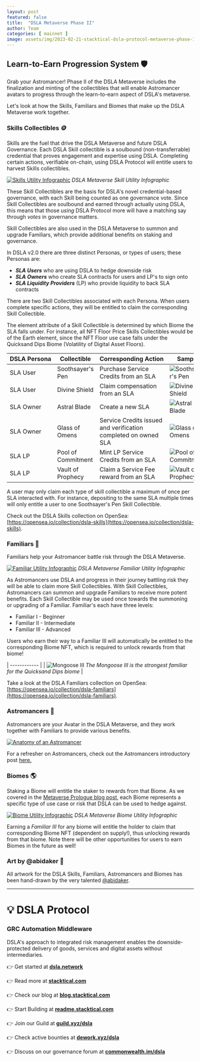 ```yaml
---
layout: post
featured: false
title:  "DSLA Metaverse Phase II"
author: Team
categories: [ mainnet ]
image: assets/img/2023-02-21-stacktical-dsla-protocol-metaverse-phase-II-blockchain-cryptocurrency-fintech-legaltech-insurtech-itsm-slm-sla-defi-nft.jpg
---
```


## Learn-to-Earn Progression System 🛡️

Grab your Astromancer! Phase II of the DSLA Metaverse includes the finalization and minting of the collectibles that will enable Astromancer avatars to progress through the learn-to-earn aspect of DSLA's metaverse. 

Let's look at how the Skills, Familiars and Biomes that make up the DSLA Metaverse work together.

### Skills Collectibles 🪙

Skills are the fuel that drive the DSLA Metaverse and future DSLA Governance. Each DSLA Skill collectible is a soulbound (non-transferrable) credential that proves engagement and expertise using DSLA. Completing certain actions, verifiable on-chain, using DSLA Protocol will entitle users to harvest Skills collectibles.

[![Skills Utility Infographic](/assets/img/2023-02-21-Skills-Utility-rev1.jpg)](/assets/img/2023-02-21-Skills-Utility-rev1.jpg) *DSLA Metaverse Skill Utility Infographic*

These Skill Collectibles are the basis for DSLA's novel credential-based governance, with each Skill being counted as one governance vote. Since Skill Collectibles are soulbound and earned through actually using DSLA, this means that those *using* DSLA Protocol more will have a matching say through *votes* in governance matters.

Skill Collectibles are also used in the DSLA Metaverse to summon and upgrade Familiars, which provide additional benefits on staking and governance.

In DSLA v2.0 there are three distinct Personas, or types of users; these Personas are:
- ***SLA Users*** who are using DSLA to hedge downside risk
- ***SLA Owners*** who create SLA contracts for users and LP's to sign onto
- ***SLA Liquidity Providers*** (LP) who provide liquidity to back SLA contracts

There are two Skill Collectibles associated with each Persona. When users complete specific actions, they will be entitled to claim the corresponding Skill Collectible.

The element attribute of a Skill Collectible is determined by which Biome the SLA falls under. For instance, all NFT Floor Price Skills Collectibles would be of the Earth element, since the NFT Floor use case falls under the Quicksand Dips Biome (Volatility of Digital Asset Floors). 

| DSLA&nbsp;Persona | Collectible | Corresponding&nbsp;Action | Sample |
| --- | --- | --- | --- |
| SLA User | Soothsayer's Pen | Purchase Service Credits from an SLA | ![Soothsayer's Pen](/assets/img/2023-02-21-dsla-metaverse_skill-fire_soothsayers-pen.jpg) |
| SLA User | Divine Shield | Claim compensation from an SLA | ![Divine Shield](/assets/img/2023-02-21-dsla-metaverse_skill-earth_divine-shield.jpg) |
| SLA Owner | Astral Blade | Create a new SLA | ![Astral Blade](/assets/img/2023-02-21-dsla-metaverse_skill-dark_astral-blade.jpg) |
| SLA Owner | Glass of Omens | Service Credits issued and verification completed on owned SLA | ![Glass of Omens](/assets/img/2023-02-21-dsla-metaverse_skill-water_glass-of-omens.jpg) |
| SLA LP | Pool of Commitment | Mint LP Service Credits from an SLA | ![Pool of Commitment](/assets/img/2023-02-21-dsla-metaverse_skill-light_pool-of-commitment.jpg) |
| SLA LP | Vault of Prophecy | Claim a Service Fee reward from an SLA | ![Vault of Prophecy](/assets/img/2023-02-21-dsla-metaverse_skill-air_vault-of-prophecy.jpg) |

A user may only claim each type of skill collectible a maximum of once per SLA interacted with. For instance, depositing to the same SLA multiple times will only entitle a user to one Soothsayer's Pen Skill Collectible.

Check out the DSLA Skills collection on OpenSea: [https://opensea.io/collection/dsla-skills](https://opensea.io/collection/dsla-skills).

### Familiars 🐆

Familiars help your Astromancer battle risk through the DSLA Metaverse.

[![Familiar Utility Infographic](/assets/img/2023-02-21-Familiar-Utility-rev1.jpg)](/assets/img/2023-02-21-Familiar-Utility-rev1.jpg) *DSLA Metaverse Familiar Utility Infographic*

As Astromancers use DSLA and progress in their journey battling risk they will be able to claim more Skill Collectibles. With Skill Collectibles, Astromancers can summon and upgrade Familiars to receive more potent benefits. Each Skill Collectible may be used once towards the summoning or upgrading of a Familiar. Familiar's each have three levels: 
- Familiar I - Beginner
- Familiar II - Intermediate
- Familiar III - Advanced

Users who earn their way to a Familiar III will automatically be entitled to the corresponding Biome NFT, which is required to unlock rewards from that biome!

| ------------ |
| ![Mongoose III](/assets/img/2023-02-21-dsla-metaverse_familiar-earth_mongoose-III.jpg) *The  Mongoose III is the strongest familiar for the Quicksand Dips biome* |

Take a look at the DSLA Familiars collection on OpenSea: [https://opensea.io/collection/dsla-familiars](https://opensea.io/collection/dsla-familiars).

### Astromancers 🧘

Astromancers are your Avatar in the DSLA Metaverse, and they work together with Familiars to provide various benefits.

[![Anatomy of an Astromancer](/assets/img/2023-02-21-Anatomy-of-an-Astromancer-rev1.jpg)](/assets/img/2023-02-21-Anatomy-of-an-Astromancer-rev1.jpg)

For a refresher on Astromancers, check out the Astromancers introductory post [here.](https://blog.stacktical.com/mainnet/2022/10/24/stacktical-dsla-protocol-astromancer-minting-event-blockchain-cryptocurrency-fintech-legaltech-insurtech-itsm-slm-sla-defi-nft.html)

### Biomes 🌎

Staking a Biome will entitle the staker to rewards from that Biome. As we covered in the [Metaverse Prologue blog post](https://blog.stacktical.com/metaverse/nft/2022/03/01/stacktical-dsla-protocol-metaverse-inaugural-nft-mint-blockchain-cryptocurrency-fintech-legaltech-insurtech-itsm-slm-sla-defi-nft.html), each Biome represents a specific type of use case or risk that DSLA can be used to hedge against.

[![Biome Utility Infographic](/assets/img/2023-02-21-Biome-Utility-rev1.01.jpg)](/assets/img/2023-02-21-Biome-Utility-rev1.01.jpg) *DSLA Metaverse Biome Utility Infographic*

Earning a *Familiar III* for any biome will entitle the holder to claim that corresponding Biome NFT (dependent on supply!), thus unlocking rewards from that biome. Note there will be other opportunities for users to earn Biomes in the future as well!

### Art by @abidaker 🎨

All artwork for the DSLA Skills, Familiars, Astromancers and Biomes has been hand-drawn by the very talented [@abidaker](https://twitter.com/abidaker).

---

# 💡 DSLA Protocol

### GRC Automation Middleware

DSLA's approach to integrated risk management enables the downside-protected delivery of goods, services and digital assets without intermediaries.

👉 Get started at **[dsla.network](https://dsla.network)** 

👉 Read more at [**stacktical.com**](https://stacktical.com)

👉 Check our blog at [**blog.stacktical.com**](https://blog.stacktical.com)

👉 Start Building at [**readme.stacktical.com**](https://readme.stacktical.com/developer-guide/)

👉 Join our Guild at [**guild.xyz/dsla**](https://guild.xyz/dsla)

👉 Check active bounties at [**dework.xyz/dsla**](https://dework.xyz/dsla)

👉 Discuss on our governance forum at [**commonwealth.im/dsla**](https://commonwealth.im/dsla)